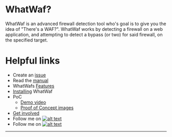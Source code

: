 <!--[![alt text][1.1]][1] [![alt text][6.1]][6]-->

[1]: https://twitter.com/stay__salty
[1.1]: http://i.imgur.com/tXSoThF.png

[6]: http://www.github.com/ekultek
[6.1]: http://i.imgur.com/0o48UoR.png

# WhatWaf?

WhatWaf is an advanced firewall detection tool who's goal is to give you the idea of "There's a WAF?". WhatWaf works by detecting a firewall on a web application, and attempting to detect a bypass (or two) for said firewall, on the specified target. 

# Helpful links
 - Create an [issue](https://github.com/Ekultek/WhatWaf/issues/new)
 - Read the [manual](https://github.com/Ekultek/WhatWaf/wiki/Functionality)
 - WhatWafs [Features](https://github.com/Ekultek/WhatWaf/blob/master/.github/README2.md#features)
 - [Installing](https://github.com/Ekultek/WhatWaf/blob/master/.github/README2.md#installation) WhatWaf
 - PoC
   - [Demo video](https://github.com/Ekultek/WhatWaf/blob/master/.github/README2.md#demo-video)
   - [Proof of Concept images](https://github.com/Ekultek/WhatWaf/blob/master/.github/README2.md#proof-of-concept)
 - [Get involved](https://github.com/Ekultek/WhatWaf/blob/master/.github/README2.md#get-involved)
 - Follow me on [![alt text][1.1]][1]
 - Follow me on [![alt text][6.1]][6]
 ---